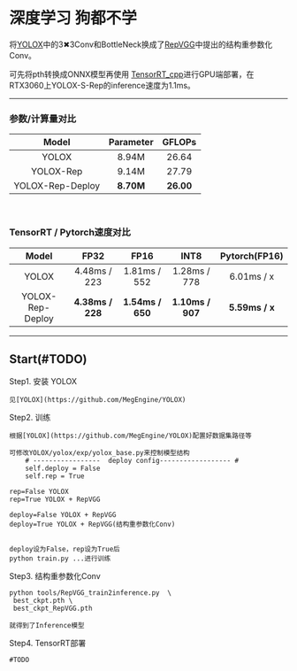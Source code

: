 # 深度学习 狗都不学

将[YOLOX](https://github.com/MegEngine/YOLOX)中的3✖3Conv和BottleNeck换成了[RepVGG](https://github.com/DingXiaoH/RepVGG)中提出的结构重参数化Conv。


可先将pth转换成ONNX模型再使用
[TensorRT_cpp](https://github.com/shouxieai/tensorRT_cpp)进行GPU端部署，在RTX3060上YOLOX-S-Rep的inference速度为1.1ms。

-----------


### 参数/计算量对比
|  Model   | Parameter  | GFLOPs |
|  :----:  | :----:     | :----: |
| YOLOX   | 8.94M      | 26.64   |
| YOLOX-Rep   | 9.14M     | 27.79|
| YOLOX-Rep-Deploy   | **8.70M**     | **26.00**|

<br>

### TensorRT / Pytorch速度对比
|  Model   | FP32  | FP16 | INT8| Pytorch(FP16)
|  :----:  | :----:     | :----: |:----: |:----: |
| YOLOX   | 4.48ms / 223|1.81ms / 552|1.28ms / 778 |6.01ms / x
| YOLOX-Rep-Deploy   |**4.38ms / 228**|**1.54ms / 650**| **1.10ms / 907** | **5.59ms / x** |


--------------------------

## Start(#TODO)
Step1. 安装 YOLOX
```shell
见[YOLOX](https://github.com/MegEngine/YOLOX)
```

Step2. 训练
```shell
根据[YOLOX](https://github.com/MegEngine/YOLOX)配置好数据集路径等

可修改YOLOX/yolox/exp/yolox_base.py来控制模型结构
    # -----------------  deploy config------------------ #
    self.deploy = False
    self.rep = True

rep=False YOLOX
rep=True YOLOX + RepVGG

deploy=False YOLOX + RepVGG
deploy=True YOLOX + RepVGG(结构重参数化Conv)


deploy设为False，rep设为True后
python train.py ...进行训练
```
Step3. 结构重参数化Conv
```shell
python tools/RepVGG_train2inference.py  \
 best_ckpt.pth \
 best_ckpt_RepVGG.pth

就得到了Inference模型
```
Step4. TensorRT部署
```shell
#TODO
```